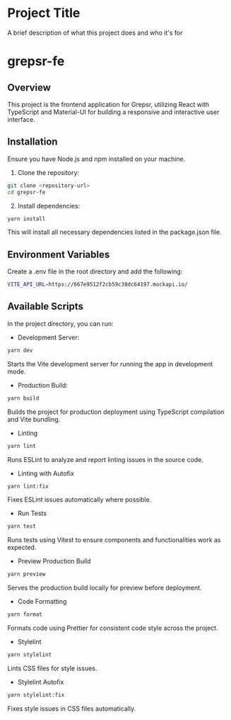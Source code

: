 
# Project Title

A brief description of what this project does and who it's for

# grepsr-fe

## Overview

This project is the frontend application for Grepsr, utilizing React with TypeScript and Material-UI for building a responsive and interactive user interface.

## Installation

Ensure you have Node.js and npm installed on your machine.

1. Clone the repository:
```bash
git clone <repository-url>
cd grepsr-fe
```
2. Install dependencies:
```bash
yarn install
```
This will install all necessary dependencies listed in the package.json file.

## Environment Variables

Create a .env file in the root directory and add the following:
```bash
VITE_API_URL=https://667e9512f2cb59c38dc64197.mockapi.io/
```

## Available Scripts
In the project directory, you can run:

- Development Server:
```bash
yarn dev
```
Starts the Vite development server for running the app in development mode.

- Production Build:
```bash
yarn build
```
Builds the project for production deployment using TypeScript compilation and Vite bundling.

- Linting
```bash
yarn lint
```
Runs ESLint to analyze and report linting issues in the source code.

- Linting with Autofix
```bash
yarn lint:fix
```
Fixes ESLint issues automatically where possible.

- Run Tests
```bash
yarn test
```
Runs tests using Vitest to ensure components and functionalities work as expected.

- Preview Production Build
```bash
yarn preview
```
Serves the production build locally for preview before deployment.

- Code Formatting
```bash
yarn format
```
Formats code using Prettier for consistent code style across the project.

- Stylelint
```bash
yarn stylelint
```
Lints CSS files for style issues.

- Stylelint Autofix
```bash
yarn stylelint:fix
```
Fixes style issues in CSS files automatically.

